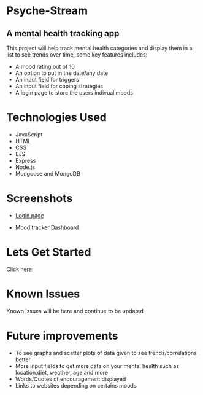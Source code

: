 # Psyche-Stream
## A mental health tracking app 

This project will help track mental health categories and display them in a list to see trends over time, some key features includes:

* A mood rating out of 10
* An option to put in the date/any date 
* An input field for triggers
* An input field for coping strategies
* A login page to store the users indivual moods

# Technologies Used

* JavaScript
* HTML
* CSS
* EJS
* Express
* Node.js
* Mongoose and MongoDB

# Screenshots 
* [Login page](https://iili.io/Hva1mZu.png)

* [Mood tracker Dashboard](https://iili.io/HvaEu8N.png)

# Lets Get Started

Click here: 

# Known Issues 
Known issues will be here and continue to be updated


# Future improvements
* To see graphs and scatter plots of data given to see trends/correlations better
* More input fields to get more data on your mental health such as location,diet, weather, age and more
* Words/Quotes of encouragement displayed 
* Links to websites depending on certains moods 

